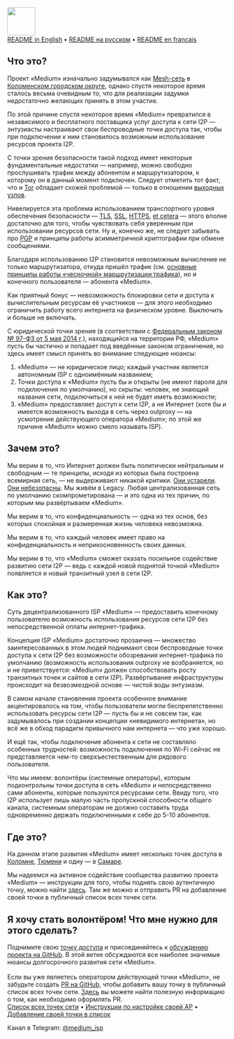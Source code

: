 <img align="left" width="64" height="64" src="https://hsto.org/webt/8c/nt/ku/8cntkuotjbfc1aiirrepb4xb4o4.png">  
<br/><br/><br/>

[README in English](README.en.md) • [README на русском](README.ru.md) • [README en français](README.fr.md)

<h2>Что это?</h2>
Проект «Medium» изначально задумывался как <a href="https://en.wikipedia.org/wiki/Mesh_networking">Mesh-сеть</a> в <a href="https://ru.wikipedia.org/wiki/Коломенский_городской_округ">Коломенском городском округе</a>, однако спустя некоторое время сталось весьма очевидным то, что для реализации задумки недостаточно желающих принять в этом участие.

По этой причине спустя некоторое время «Medium» превратился в независимого и бесплатного поставщика услуг доступа к сети I2P — энтузиасты настраивают свои беспроводные точки доступа так, чтобы при подключении к ним становилось возможным использование ресурсов проекта I2P.

С точки зрения безопасности такой подход имеет некоторые фундаментальные недостатки — например, можно свободно прослушивать трафик между абонентом и маршрутизатором, к которому он в данный момент подключен. Следует отметить тот факт, что и <a href="https://en.wikipedia.org/wiki/Tor_(anonymity_network)">Tor</a> обладает схожей проблемой — только в отношении <a href="https://hackertarget.com/tor-exit-node-visualization/">выходных узлов</a>.

Нивелируется эта проблема использованием транспортного уровня обеспечения безопасности — <a href="https://en.wikipedia.org/wiki/Transport_Layer_Security">TLS</a>, <a href="https://ru.wikipedia.org/wiki/SSL">SSL</a>, <a href="https://en.wikipedia.org/wiki/HTTPS">HTTPS</a>, <a href="https://ru.wikipedia.org/wiki/%D0%9A%D1%80%D0%B8%D0%BF%D1%82%D0%BE%D0%B3%D1%80%D0%B0%D1%84%D0%B8%D1%87%D0%B5%D1%81%D0%BA%D0%B8%D0%B9_%D0%BF%D1%80%D0%BE%D1%82%D0%BE%D0%BA%D0%BE%D0%BB">et cetera</a> — этого вполне достаточно для того, чтобы чувствовать себя уверенным при использовании ресурсов сети. Ну и, конечно же, не следует забывать про <a href="https://en.wikipedia.org/wiki/Pretty_Good_Privacy">PGP</a> и принципы работы асимметричной криптографии при обмене сообщениями.

Благодаря использованию I2P становится невозможным вычисление не только маршрутизатора, откуда пришёл трафик (см. <a href="https://en.wikipedia.org/wiki/Garlic_routing">основные принципы работы «чесночной» маршрутизации трафика</a>), но и конечного пользователя — абонента «Medium».

Как приятный бонус — невозможность блокировки сети и доступа к вычислительным ресурсам её участников — для этого необходимо ограничить работу всего интернета на физическом уровне. Выключить и больше не включать.

С юридической точки зрения (в соответствии с <a href="www.consultant.ru/document/cons_doc_LAW_162586/">Федеральным законом № 97-ФЗ от 5 мая 2014 г</a>.), находящийся на территории РФ, «Medium» пусть бы частично и попадает под введённые законом ограничения, но здесь имеет смысл принять во внимание следующие нюансы:

<ol><li>«Medium» — не юридическое лицо; каждый участник является автономным ISP с одноимённым названием;</li>
	<li>Точки доступа к «Medium» пусть бы и открыты (не имеют пароля для подключения по умолчанию), но скрыты: человек, не знающий названия сети, подключиться к ней не будет иметь возможности;</li>
	<li>«Medium» предоставляет доступ к сети I2P, а не Интернет (хотя бы и имеется возможность выхода в сеть через outproxy — на усмотрение действующего оператора «Medium»; по этой же причине «Medium» можно смело называть ISP).</li></ol>
<h2>Зачем это?</h2>
Мы верим в то, что Интернет должен быть политически нейтральным и свободным — те принципы, исходя из которых была построена всемирная сеть, — не выдерживают никакой критики. <a href="https://www.vanityfair.com/news/2018/07/the-man-who-created-the-world-wide-web-has-some-regrets">Они устарели</a>. <a href="https://lifehacker.com/its-no-surprise-anymore-your-data-is-never-safe-onlin-1471858210">Они небезопасны</a>. Мы живём в Legacy. Любая централизованная сеть по умолчанию скомпрометирована — и это одна из тех причин, по которым мы развёртываем «Medium».

Мы верим в то, что конфиденциальность — одна из тех основ, без которых спокойная и размеренная жизнь человека невозможна.

Мы верим в то, что каждый человек имеет право на конфиденциальность и неприкосновенность своих данных.

Мы верим в то, что «Medium» сможет оказать посильное содействие развитию сети I2P — ведь с каждой новой поднятой точкой «Medium» появляется и новый транзитный узел в сети I2P.

<h2>Как это?</h2>
Суть децентрализованного ISP «Medium» — предоставить конечному пользователю возможность использования ресурсов сети I2P без непосредственной оплаты интернет-трафика.

Концепция ISP «Medium» достаточно прозаична — множество заинтересованных в этом людей поднимают свои беспроводные точки доступа к сети I2P без возможности обозревания интернет-трафика по умолчанию (возможность использования outproxy не возбраняется, но и не приветствуется: «Medium» должен способствовать росту транзитных точек и сайтов в сети I2P). Развёртывание инфраструктуры происходит на безвозмездной основе — чистой воды энтузиазм.

В самом начале становления проекта особенное внимание акцентировалось на том, чтобы пользователи могли беспрепятственно использовать ресурсы сети I2P — пусть бы и не совсем так, как задумывалось при создании концепции «невидимого интернета», но всё же в обход парадигм привычного нам интернета — что уже хорошо.

И ещё так, чтобы подключение абонента к сети не составляло особенных трудностей: возможность подключения по Wi-Fi сейчас не представляется чем-то сверхъестественным для рядового пользователя.

Что мы имеем: волонтёры (системные операторы), которым подконтрольны точки доступа в сеть «Medium» и непосредственно сами абоненты, которые пользуются ресурсами сети. Ввиду того, что I2P использует лишь малую часть пропускной способности общего канала, системным операторам не должно составить труда одновременно держать подключенными к себе до 5-10 абонентов.

<h2>Где это?</h2>
На данном этапе развития «Medium» имеет несколько точек доступа в <a href="https://github.com/medium-isp/medium/tree/master/ru/50/kolomna">Коломне</a>, <a href="https://github.com/medium-isp/medium/tree/master/ru/72/tyumen">Тюмени</a> и одну — в <a href="https://github.com/medium-isp/medium/tree/master/ru/63/samara">Самаре</a>.

Мы надеемся на активное содействие сообщества развитию проекта «Medium» — инструкции для того, чтобы поднять свою аутентичную точку, можно найти <a href="https://github.com/medium-isp/medium/blob/master/README.ru.md#%D1%8F--%D0%BE%D0%BF%D0%B5%D1%80%D0%B0%D1%82%D0%BE%D1%80">здесь</a>. Там же можно и отправить PR на добавление своей точки в публичный список всех точек сети.

<h2>Я хочу стать волонтёром! Что мне нужно для этого сделать?</h2>
Поднимите свою <a href="https://github.com/medium-isp/medium/blob/master/README.ru.md#%D1%8F--%D0%BE%D0%BF%D0%B5%D1%80%D0%B0%D1%82%D0%BE%D1%80">точку доступа</a> и присоединяйтесь к <a href="https://github.com/medium-isp/medium/issues/1">обсуждению проекта на GitHub</a>. В этой ветке обсуждаются все наиболее значимые нюансы долгосрочного развития сети «Medium».
<br/><br/>
Если вы уже являетесь оператором действующей точки «Medium», не забудьте создать <a href="https://github.com/medium-isp/medium/pulls">PR на GitHub</a>, чтобы добавить вашу точку в публичный список всех точек сети. <a href="https://github.com/medium-isp/medium/blob/master/CONTRIBUTING.md">Здесь</a> вы можете найти полезную информацию о том, как необходимо оформлять PR.
<br/>
<a href="https://github.com/medium-isp/medium/tree/master/ru">Список всех точек сети</a> • <a href="https://github.com/medium-isp/medium/blob/master/README.ru.md">Инструкции по настройке своей AP</a> • <a href="https://github.com/medium-isp/medium/blob/master/CONTRIBUTING.md">Добавление своей точки в список</a>

Канал в Telegram: <a href="https://t.me/medium_isp">@medium_isp</a>
